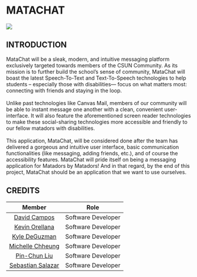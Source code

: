 # MATACHAT
![](https://github.com/sebastians1994/MataChat/blob/main/MataChat-logo.png?raw=true)

## INTRODUCTION
MataChat will be a sleak, modern, and intuitive messaging platform exclusively targeted towards members of the CSUN Community. As its mission is to further build the school’s sense of community, MataChat will boast the latest Speech-To-Text and Text-To-Speech technologies to help students – especially those with disabilities— focus on what matters most: connecting with friends and staying in the loop.<br><br>
	Unlike past technologies like Canvas Mail, members of our community will be able to instant message one another with a clean, convenient user-interface. It will also feature the aforementioned screen reader technologies to make these social-sharing technologies more accessible and friendly to our fellow matadors with disabilities. <br><br>
	This application, MataChat, will be considered done after the team has delivered a gorgeous and intuitive user interface, basic communication functionalities (like messaging, adding friends, etc.), and of course the accessibility features. MataChat will pride itself on being a messaging application for Matadors by Matadors! And in that regard, by the end of this project, MataChat should be an application that we want to use ourselves.


## CREDITS
| Member | Role |
| :---: | :------: |
|[David Campos](https://github.com/davidcampos713)| Software Developer  
|[Kevin Orellana](https://github.com/korellana89)| Software Developer  
|[Kyle DeGuzman](https://github.com/kyledeguzmanx)| Software Developer  
|[Michelle Chheung](https://github.com/michellechheung)| Software Developer  
|[Pin-Chun Liu](https://github.com/liu753951)| Software Developer 
|[Sebastian Salazar](https://github.com/sebastians1994)| Software Developer  
